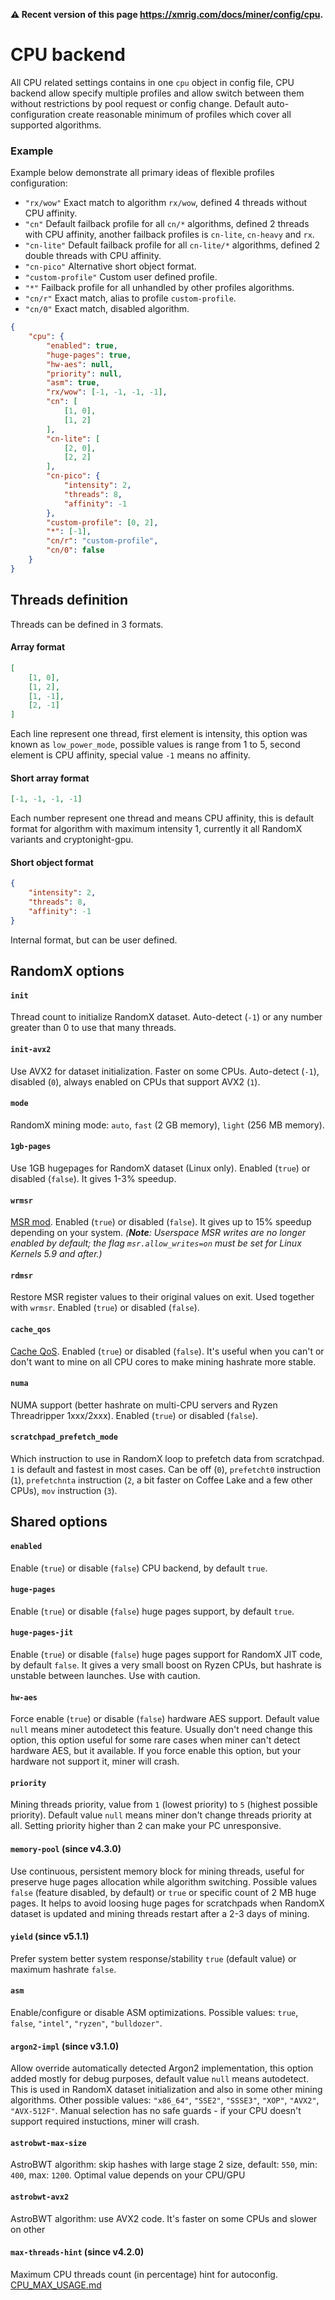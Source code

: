 **:warning: Recent version of this page https://xmrig.com/docs/miner/config/cpu.**

# CPU backend

All CPU related settings contains in one `cpu` object in config file, CPU backend allow specify multiple profiles and allow switch between them without restrictions by pool request or config change. Default auto-configuration create reasonable minimum of profiles which cover all supported algorithms.

### Example

Example below demonstrate all primary ideas of flexible profiles configuration:

* `"rx/wow"` Exact match to algorithm `rx/wow`, defined 4 threads without CPU affinity.
* `"cn"` Default failback profile for all `cn/*` algorithms, defined 2 threads with CPU affinity, another failback profiles is `cn-lite`, `cn-heavy` and `rx`.
* `"cn-lite"` Default failback profile for all `cn-lite/*` algorithms, defined 2 double threads with CPU affinity.
* `"cn-pico"` Alternative short object format.
* `"custom-profile"` Custom user defined profile.
* `"*"` Failback profile for all unhandled by other profiles algorithms.
* `"cn/r"` Exact match, alias to profile `custom-profile`.
* `"cn/0"` Exact match, disabled algorithm.

```json
{
    "cpu": {
        "enabled": true,
        "huge-pages": true,
        "hw-aes": null,
        "priority": null,
        "asm": true,
        "rx/wow": [-1, -1, -1, -1],
        "cn": [
            [1, 0],
            [1, 2]
        ],
        "cn-lite": [
            [2, 0],
            [2, 2]
        ],
        "cn-pico": {
            "intensity": 2,
            "threads": 8,
            "affinity": -1
        },
        "custom-profile": [0, 2],
        "*": [-1],
        "cn/r": "custom-profile",
        "cn/0": false
    }
}
```

## Threads definition
Threads can be defined in 3 formats.

#### Array format
```json
[
    [1, 0],
    [1, 2],
    [1, -1],
    [2, -1]
]
```
Each line represent one thread, first element is intensity, this option was known as `low_power_mode`, possible values is range from 1 to 5, second element is CPU affinity, special value `-1` means no affinity.

#### Short array format
```json
[-1, -1, -1, -1]
```
Each number represent one thread and means CPU affinity, this is default format for algorithm with maximum intensity 1, currently it all RandomX variants and cryptonight-gpu.

#### Short object format
```json
{
    "intensity": 2,
    "threads": 8,
    "affinity": -1
}
```
Internal format, but can be user defined.

## RandomX options

#### `init`
Thread count to initialize RandomX dataset. Auto-detect (`-1`) or any number greater than 0 to use that many threads.

#### `init-avx2`
Use AVX2 for dataset initialization. Faster on some CPUs. Auto-detect (`-1`), disabled (`0`), always enabled on CPUs that support AVX2 (`1`).

#### `mode`
RandomX mining mode: `auto`, `fast` (2 GB memory), `light` (256 MB memory).

#### `1gb-pages`
Use 1GB hugepages for RandomX dataset (Linux only). Enabled (`true`) or disabled (`false`). It gives 1-3% speedup.

#### `wrmsr`
[MSR mod](https://xmrig.com/docs/miner/randomx-optimization-guide/msr). Enabled (`true`) or disabled (`false`). It gives up to 15% speedup depending on your system. _(**Note**: Userspace MSR writes are no longer enabled by default; the flag `msr.allow_writes=on` must be set for Linux Kernels 5.9 and after.)_

#### `rdmsr`
Restore MSR register values to their original values on exit. Used together with `wrmsr`. Enabled (`true`) or disabled (`false`).

#### `cache_qos`
[Cache QoS](https://xmrig.com/docs/miner/randomx-optimization-guide/qos). Enabled (`true`) or disabled (`false`). It's useful when you can't or don't want to mine on all CPU cores to make mining hashrate more stable.

#### `numa`
NUMA support (better hashrate on multi-CPU servers and Ryzen Threadripper 1xxx/2xxx). Enabled (`true`) or disabled (`false`).

#### `scratchpad_prefetch_mode`
Which instruction to use in RandomX loop to prefetch data from scratchpad. `1` is default and fastest in most cases. Can be off (`0`), `prefetcht0` instruction (`1`), `prefetchnta` instruction (`2`, a bit faster on Coffee Lake and a few other CPUs), `mov` instruction (`3`).

## Shared options

#### `enabled`
Enable (`true`) or disable (`false`) CPU backend, by default `true`.

#### `huge-pages`
Enable (`true`) or disable (`false`) huge pages support, by default `true`.

#### `huge-pages-jit`
Enable (`true`) or disable (`false`) huge pages support for RandomX JIT code, by default `false`. It gives a very small boost on Ryzen CPUs, but hashrate is unstable between launches. Use with caution.

#### `hw-aes`
Force enable (`true`) or disable (`false`) hardware AES support. Default value `null` means miner autodetect this feature. Usually don't need change this option, this option useful for some rare cases when miner can't detect hardware AES, but it available. If you force enable this option, but your hardware not support it, miner will crash.

#### `priority`
Mining threads priority, value from `1` (lowest priority) to `5` (highest possible priority). Default value `null` means miner don't change threads priority at all. Setting priority higher than 2 can make your PC unresponsive.

#### `memory-pool` (since v4.3.0)
Use continuous, persistent memory block for mining threads, useful for preserve huge pages allocation while algorithm switching. Possible values `false` (feature disabled, by default) or `true` or specific count of 2 MB huge pages. It helps to avoid loosing huge pages for scratchpads when RandomX dataset is updated and mining threads restart after a 2-3 days of mining.

#### `yield` (since v5.1.1)
Prefer system better system response/stability `true` (default value) or maximum hashrate `false`.

#### `asm`
Enable/configure or disable ASM optimizations. Possible values: `true`, `false`, `"intel"`, `"ryzen"`, `"bulldozer"`.

#### `argon2-impl` (since v3.1.0)
Allow override automatically detected Argon2 implementation, this option added mostly for debug purposes, default value `null` means autodetect. This is used in RandomX dataset initialization and also in some other mining algorithms. Other possible values: `"x86_64"`, `"SSE2"`, `"SSSE3"`, `"XOP"`, `"AVX2"`, `"AVX-512F"`. Manual selection has no safe guards - if your CPU doesn't support required instuctions, miner will crash.

#### `astrobwt-max-size`
AstroBWT algorithm: skip hashes with large stage 2 size, default: `550`, min: `400`, max: `1200`. Optimal value depends on your CPU/GPU

#### `astrobwt-avx2`
AstroBWT algorithm: use AVX2 code. It's faster on some CPUs and slower on other

#### `max-threads-hint` (since v4.2.0)
Maximum CPU threads count (in percentage) hint for autoconfig. [CPU_MAX_USAGE.md](CPU_MAX_USAGE.md)
